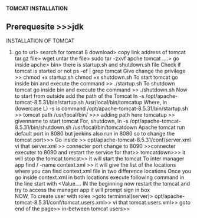 #### TOMCAT INSTALLATION

Prerequesite >>>jdk
---------------------

INSTALLATION OF TOMCAT 
1. go to url> search for tomcat 8 download> copy link address of tomcat tar.gz file>  wget <link> untar the file> 
sudo tar -zxvf apche tomcat ….> go inside apche>  bin> there is startup.sh and shutdown.sh file
Check if tomcat is started or not
ps -ef | grep tomcat
Give change the privilege >> chmod +x startup.sh
                   				  chmod +x shutdown.sh
To start tomcat go inside  bin and execute the command >> ./startup.sh 
 To shutdown tomcat go inside bin and execute the command >> ./shutdown.sh 
Now to start from outside add the path of the Tomcat
ln -s /opt/apache-tomcat-8.5.31/bin/startup.sh  /usr/local/bin/tomcatup
Where, ln (lowercase L) -s is command
                /opt/apache-tomcat-8.5.31/bin/startup.sh >> tomcat path
              /usr/local/bin/ >>> adding path here 
             tomcatup >> givenname to start tomcat
For, shutdown,  ln -s /opt/apache-tomcat-8.5.31/bin/shutdown.sh  /usr/local/bin/tomcatdown
 Apache tomcat run default port in 8080 but jenkins also run in 8080 so to change the tomcat port>>>
Go inside >> opt/apache-tomcat-8.5.31/conf/server.xml
vi that server.xml >> connecter port change to 8090 >>connecter executer to 8090 and restart the service for that>> tomcatdown>>> it will stop the tomcat
             tomcat>> it will start the tomcat
To inter manager app
find / -name context.xml >> it will give the list of the locations where you can find context.xml file in two difference locations
 Once you go inside context.xml in both locations  execute following command in the line start with <Value….
IN the beginning <!-- <Value
IN the end of same line /> --> now restart the tomcat and try to access the manager app it will prompt sign in box  
NOW,
To create user with roles >goto terminnal(server)> opt/apache-tomcat-8.5.31/conf/tomcat.users.xml>>
vi that tomcat.users.xml>> goto end of the page>> in-between tomcat users>>
